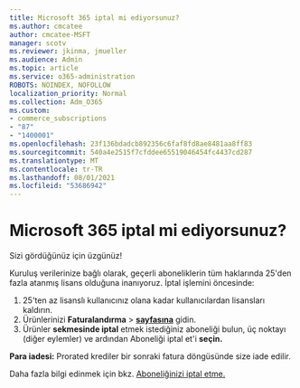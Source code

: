 ```yaml
---
title: Microsoft 365 iptal mi ediyorsunuz?
ms.author: cmcatee
author: cmcatee-MSFT
manager: scotv
ms.reviewer: jkinma, jmueller
ms.audience: Admin
ms.topic: article
ms.service: o365-administration
ROBOTS: NOINDEX, NOFOLLOW
localization_priority: Normal
ms.collection: Adm_O365
ms.custom:
- commerce_subscriptions
- "87"
- "1400001"
ms.openlocfilehash: 23f136bdadcb892356c6faf8fd8ae8481aa8ff83
ms.sourcegitcommit: 540a4e2515f7cfddee65519046454fc4437cd287
ms.translationtype: MT
ms.contentlocale: tr-TR
ms.lasthandoff: 08/01/2021
ms.locfileid: "53686942"
---
```

# <a name="canceling-your-microsoft-365-subscription"></a>Microsoft 365 iptal mi ediyorsunuz?

Sizi gördüğünüz için üzgünüz!
  
Kuruluş verilerinize bağlı olarak, geçerli aboneliklerin tüm haklarında 25'den fazla atanmış lisans olduğuna inanıyoruz. İptal işlemini öncesinde:

1. 25'ten az lisanslı kullanıcınız olana kadar kullanıcılardan lisansları kaldırın.
2. Ürünlerinizi **Faturalandırma** \> **[sayfasına](https://go.microsoft.com/fwlink/p/?linkid=842054)** gidin.
3. Ürünler **sekmesinde iptal** etmek istediğiniz aboneliği bulun, üç noktayı (diğer eylemler) ve ardından Aboneliği iptal et'i **seçin.**

**Para iadesi:** Prorated krediler bir sonraki fatura döngüsünde size iade edilir.

Daha fazla bilgi edinmek için bkz. [Aboneliğinizi iptal etme.](/microsoft-365/commerce/subscriptions/cancel-your-subscription)